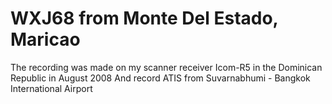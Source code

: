 # WXJ68 from Monte Del Estado, Maricao
The recording was made on my scanner receiver Icom-R5 in the Dominican Republic in August 2008
And record ATIS from Suvarnabhumi - Bangkok International Airport 
